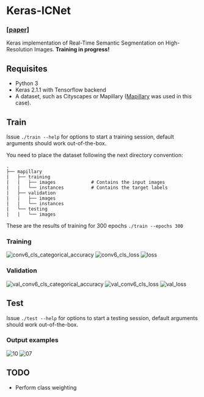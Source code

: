 # Keras-ICNet
### [[paper]](https://arxiv.org/abs/1704.08545)

Keras implementation of Real-Time Semantic Segmentation on High-Resolution Images. **Training in progress!**
    
## Requisites
- Python 3
- Keras 2.1.1 with Tensorflow backend
- A dataset, such as Cityscapes or Mapillary ([Mapillary](https://research.mapillary.com/) was used in this case).

## Train
Issue ```./train --help``` for options to start a training session, default arguments should work out-of-the-box.

You need to place the dataset following the next directory convention:

    .
    ├── mapillary                   
    |   ├── training
    |   |   ├── images             # Contains the input images
    |   |   └── instances          # Contains the target labels
    |   ├── validation
    |   |   ├── images
    |   |   └── instances
    |   └── testing
    |   |   └── images
    

These are the results of training for 300 epochs ```./train --epochs 300```

### Training
![conv6_cls_categorical_accuracy](https://raw.githubusercontent.com/ai-tor/Keras-ICNet/master/output/conv6_cls_categorical_accuracy.png)
![conv6_cls_loss](https://raw.githubusercontent.com/ai-tor/Keras-ICNet/master/output/conv6_cls_loss.png)
![loss](https://raw.githubusercontent.com/ai-tor/Keras-ICNet/master/output/loss.png)

### Validation
![val_conv6_cls_categorical_accuracy](https://raw.githubusercontent.com/ai-tor/Keras-ICNet/master/output/val_conv6_cls_categorical_accuracy.png)
![val_conv6_cls_loss](https://raw.githubusercontent.com/ai-tor/Keras-ICNet/master/output/val_conv6_cls_loss.png)
![val_loss](https://raw.githubusercontent.com/ai-tor/Keras-ICNet/master/output/val_loss.png)

## Test
Issue ```./test --help``` for options to start a testing session, default arguments should work out-of-the-box.

### Output examples
![10](https://raw.githubusercontent.com/ai-tor/Keras-ICNet/master/output/10.png)
![07](https://raw.githubusercontent.com/ai-tor/Keras-ICNet/master/output/7.png)

## TODO
* Perform class weighting
